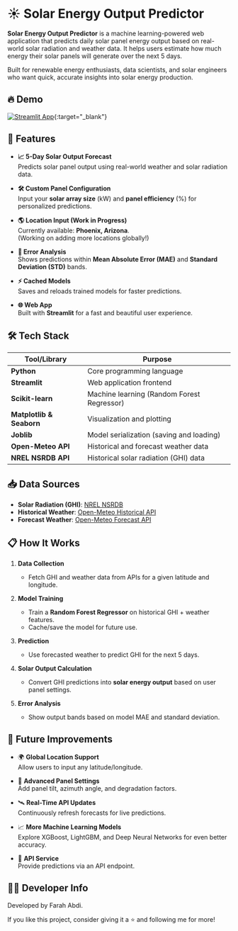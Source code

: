 # ☀️ Solar Energy Output Predictor

**Solar Energy Output Predictor** is a machine learning-powered web application that predicts daily solar panel energy output based on real-world solar radiation and weather data. It helps users estimate how much energy their solar panels will generate over the next 5 days.

Built for renewable energy enthusiasts, data scientists, and solar engineers who want quick, accurate insights into solar energy production.

## 🔥 Demo

[![Streamlit App](https://img.shields.io/badge/Streamlit-Live--Demo-orange?logo=streamlit)](http://3.23.124.179:8501/){:target="_blank"}

## 🚀 Features

- **📈 5-Day Solar Output Forecast**  
  Predicts solar panel output using real-world weather and solar radiation data.

- **🛠️ Custom Panel Configuration**  
  Input your **solar array size** (kW) and **panel efficiency** (%) for personalized predictions.

- **🌎 Location Input (Work in Progress)**  
  Currently available: **Phoenix, Arizona**.  
  (Working on adding more locations globally!)

- **🎯 Error Analysis**  
  Shows predictions within **Mean Absolute Error (MAE)** and **Standard Deviation (STD)** bands.

- **⚡ Cached Models**  
  Saves and reloads trained models for faster predictions.

- **🌐 Web App**  
  Built with **Streamlit** for a fast and beautiful user experience.

## 🛠️ Tech Stack

| Tool/Library | Purpose |
|--------------|---------|
| **Python** | Core programming language |
| **Streamlit** | Web application frontend |
| **Scikit-learn** | Machine learning (Random Forest Regressor) |
| **Matplotlib & Seaborn** | Visualization and plotting |
| **Joblib** | Model serialization (saving and loading) |
| **Open-Meteo API** | Historical and forecast weather data |
| **NREL NSRDB API** | Historical solar radiation (GHI) data |

## 📥 Data Sources

- **Solar Radiation (GHI)**: [NREL NSRDB](https://nsrdb.nrel.gov/)
- **Historical Weather**: [Open-Meteo Historical API](https://open-meteo.com/)
- **Forecast Weather**: [Open-Meteo Forecast API](https://open-meteo.com/)

## 📋 How It Works

1. **Data Collection**  
   - Fetch GHI and weather data from APIs for a given latitude and longitude.

2. **Model Training**  
   - Train a **Random Forest Regressor** on historical GHI + weather features.
   - Cache/save the model for future use.

3. **Prediction**  
   - Use forecasted weather to predict GHI for the next 5 days.

4. **Solar Output Calculation**  
   - Convert GHI predictions into **solar energy output** based on user panel settings.

5. **Error Analysis**  
   - Show output bands based on model MAE and standard deviation.

## 🧠 Future Improvements

- 🌍 **Global Location Support**  
  Allow users to input any latitude/longitude.

- 🧮 **Advanced Panel Settings**  
  Add panel tilt, azimuth angle, and degradation factors.

- 🛰️ **Real-Time API Updates**  
  Continuously refresh forecasts for live predictions.

- 📈 **More Machine Learning Models**  
  Explore XGBoost, LightGBM, and Deep Neural Networks for even better accuracy.

- 📡 **API Service**  
  Provide predictions via an API endpoint.

## 🧑‍💻 Developer Info

Developed by Farah Abdi.

If you like this project, consider giving it a ⭐ and following me for more!
